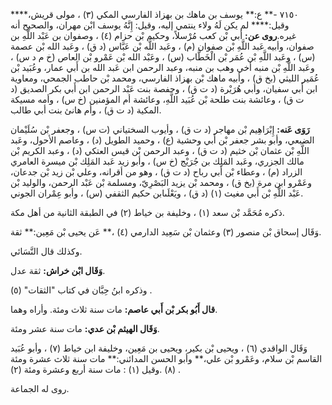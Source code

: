 ٧١٥٠ -** ع:** يوسف بن ماهك بن بهزاذ الفارسي المكي (٣) ، مولى قريش،**** وقيل:**** لم يكن لَهُ ولاء ينتمي إليه، وقيل: إِنَّهُ يوسف ابْن مهران، والصحيح أنه غيره.**روى عن:** أبي بْن كعب مُرْسلاً، وحكيم بْن حزام (٤) ، وصفوان بن عَبْد اللَّهِ بن صفوان، وأبيه عَبد اللَّهِ بْن صفوان (م) ، وعَبد اللَّه بْن عَبَّاس (د ق) ، وعَبد الله بْن عصمة (س) ، وعَبد اللَّهِ بْن عُمَر بْن الْخَطَّاب (س) ، وعَبْد الله بْن عَمْرو بْن العاص (خ م د س) ، وعَبد اللَّهِ بْن منبه أخي وهب بن منبه، وعبد الرحمن ابن عَبد الله بن أَبي عمار، وعُبَيد بْن عُمَير الليثي (بخ ق) ، وأبيه ماهك بْن بهزاذ الفارسي، ومحمد بْن حاطب الجمحي، ومعاوية ابن أَبي سفيان، وأبي هُرَيْرة (د ت ق) ، وحفصة بنت عَبْد الرحمن ابن أَبي بكر الصديق (د ت ق) ، وعائشة بنت طلحة بْن عُبَيد اللَّهِ، وعائشة أم المؤمنين (خ س) ، وأمه مسيكة المكية (د ت ق) ، وأم هانئ بنت أبي طالب.

**رَوَى عَنه:** إِبْرَاهِيم بْن مهاجر (د ت ق) ، وأيوب السختياني (ت س) ، وجعفر بْن سُلَيْمان الضبعي، وأبو بشر جعفر بْن أَبي وحشية (ع) ، وحميد الطويل (د) ، وعاصم الأحول، وعَبد اللَّهِ بْن عثمان بْن خثيم (د ت ق) ، وعبد الرحمن بْن قيس العتكي (د) ، وعبد الكريم بْن مالك الجزري، وعَبد المَلِك بن جُرَيْج (خ س) ، وأبو زيد عَبد المَلِك بْن ميسرة العامري الزراد (م) ، وعطاء بْن أَبي رباح (د ت ق) ، وهو من أقرانه، وعلي بْن زيد بْن جدعان، وعَمْرو ابن مرة (بخ ق) ، ومحمد بْن يزيد البَصْرِيّ، ومسلمة بْن عَبْد الرحمن، والوليد بْن عَبْد اللَّهِ بْن أَبي مغيث (١) (د ق) ، ويَعْلَىابن حكيم الثقفي (س) ، وأبو عِمْران الجوني.

ذكره مُحَمَّد بْن سعد (١) ، وخليفة بن خياط (٢) في الطبقة الثانية من أهل مكة.

وَقَال إسحاق بْن منصور (٣) وعثمان بْن سَعِيد الدارمي (٤) ،** عَن يحيى بْن مَعِين:** ثقة.

وكذلك قال النَّسَائي.

**وَقَال ابْن خراش:** ثقة عدل.

وذكره ابنُ حِبَّان في كتاب "الثقات" (٥) .

**قال أَبُو بكر بْن أَبي عاصم:** مات سنة ثلاث ومئة. وأراه وهما.

**وَقَال الهيثم بْن عدي:** مات سنة عشر ومئة.

وَقَال الواقدي (٦) ، ويحيى بْن بكير، ويحيى بن مَعِين، وخليفة ابن خياط (٧) ، وأبو عُبَيد القاسم بْن سلام، وعَمْرو بْن علي،** وأبو الحسن المدائني:** مات سنة ثلاث عشرة ومئة (٨) .وقيل (١) : مات سنة أربع وعشرة ومئة (٢) .

روى له الجماعة.